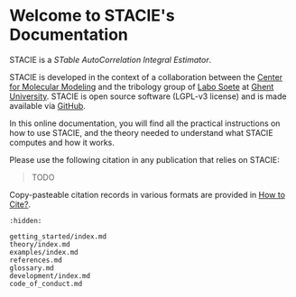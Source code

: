 # Welcome to STACIE's Documentation

STACIE is a *STable AutoCorrelation Integral Estimator*.

STACIE is developed in the context of a collaboration between
the [Center for Molecular Modeling](https://molmod.ugent.be/)
and the tribology group of [Labo Soete](https://www.ugent.be/ea/emsme/en/research/soete)
at [Ghent University](https://ugent.be/).
STACIE is open source software (LGPL-v3 license) and is made available via
[GitHub](https://molmod.ugent.be/).

In this online documentation, you will find all the practical instructions on how to use STACIE,
and the theory needed to understand what STACIE computes and how it works.

Please use the following citation in any publication that relies on STACIE:

> TODO

Copy-pasteable citation records in various formats are provided in [How to Cite?](getting_started/cite.md).

```{toctree}
:hidden:

getting_started/index.md
theory/index.md
examples/index.md
references.md
glossary.md
development/index.md
code_of_conduct.md
```
